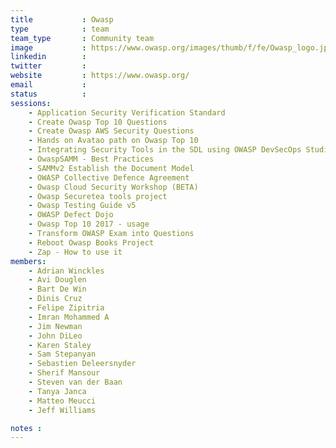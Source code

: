 ```yaml
---
title           : Owasp
type            : team
team_type       : Community team
image           : https://www.owasp.org/images/thumb/f/fe/Owasp_logo.jpg/300px-Owasp_logo.jpg
linkedin        :
twitter         :
website         : https://www.owasp.org/
email           :
status          :
sessions:
    - Application Security Verification Standard
    - Create Owasp Top 10 Questions
    - Create Owasp AWS Security Questions
    - Hands on Avatao path on Owasp Top 10
    - Integrating Security Tools in the SDL using OWASP DevSecOps Studio
    - OwaspSAMM - Best Practices
    - SAMMv2 Establish the Document Model
    - OWASP Collective Defence Agreement
    - Owasp Cloud Security Workshop (BETA)
    - Owasp Securetea tools project
    - Owasp Testing Guide v5
    - OWASP Defect Dojo
    - Owasp Top 10 2017 - usage
    - Transform OWASP Exam into Questions
    - Reboot Owasp Books Project
    - Zap - How to use it
members:
    - Adrian Winckles
    - Avi Douglen
    - Bart De Win
    - Dinis Cruz
    - Felipe Zipitria
    - Imran Mohammed A
    - Jim Newman
    - John DiLeo
    - Karen Staley
    - Sam Stepanyan
    - Sebastien Deleersnyder
    - Sherif Mansour
    - Steven van der Baan
    - Tanya Janca
    - Matteo Meucci
    - Jeff Williams

notes :
---
```




